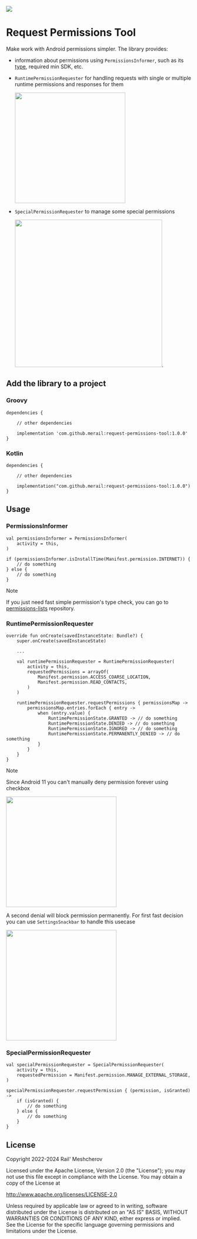 [![](https://jitpack.io/v/merail/request-permissions-tool.svg)](https://jitpack.io/#merail/request-permissions-tool)

# Request Permissions Tool

Make work with Android permissions simpler. The library provides:

- information about permissions using  ```PermissionsInformer```, such as its [type](https://developer.android.com/guide/topics/permissions/overview#types), required min SDK, etc.
- ```RuntimePermissionRequester``` for handling requests with single or multiple runtime permissions and responses for them 
  
  <img src="https://github.com/merail/request-permissions-tool/blob/master/example1.png" width="300">
- ```SpecialPermissionRequester``` to manage some special permissions

  <img src="https://github.com/merail/request-permissions-tool/blob/master/example4.png" height="400">.

## Add the library to a project
### Groovy
```
dependencies {

    // other dependencies
    
    implementation 'com.github.merail:request-permissions-tool:1.0.0'
}
```

### Kotlin
```
dependencies {

    // other dependencies
    
    implementation("com.github.merail:request-permissions-tool:1.0.0")
}
```
## Usage
### PermissionsInformer
```
val permissionsInformer = PermissionsInformer(
    activity = this,
)

if (permissionsInformer.isInstallTime(Manifest.permission.INTERNET)) {
    // do something
} else {
    // do something
}
```
> [!NOTE]
> If you just need fast simple permission's type check, you can go to [permissions-lists](https://github.com/merail/permissions-lists) repository.
### RuntimePermissionRequester
```
override fun onCreate(savedInstanceState: Bundle?) {
    super.onCreate(savedInstanceState)
    
    ...
    
    val runtimePermissionRequester = RuntimePermissionRequester(
        activity = this,
        requestedPermissions = arrayOf(
            Manifest.permission.ACCESS_COARSE_LOCATION,
            Manifest.permission.READ_CONTACTS,
        )
    )
    
    runtimePermissionRequester.requestPermissions { permissionsMap ->
        permissionsMap.entries.forEach { entry ->
            when (entry.value) {
                RuntimePermissionState.GRANTED -> // do something
                RuntimePermissionState.DENIED -> // do something
                RuntimePermissionState.IGNORED -> // do something
                RuntimePermissionState.PERMANENTLY_DENIED -> // do something
            }
        }
    }
}
```
> [!NOTE]
> Since Android 11 you can't manually deny permission forever using checkbox
> 
> <img src="https://github.com/merail/request-permissions-tool/blob/master/example2.png" width="300">
>
> A second denial will block permission permanently. For first fast decision you can use ```SettingsSnackbar``` to handle this usecase
>
> <img src="https://github.com/merail/request-permissions-tool/blob/master/example3.png" width="300">
### SpecialPermissionRequester
```
val specialPermissionRequester = SpecialPermissionRequester(
    activity = this,
    requestedPermission = Manifest.permission.MANAGE_EXTERNAL_STORAGE,
)

specialPermissionRequester.requestPermission { (permission, isGranted) ->
    if (isGranted) {
        // do something
    } else {
        // do something
    }
}
```
## License

Copyright 2022-2024 Rail' Meshcherov

Licensed under the Apache License, Version 2.0 (the "License"); you may not use this file except in compliance with the License. You may obtain a copy of the License at

http://www.apache.org/licenses/LICENSE-2.0

Unless required by applicable law or agreed to in writing, software distributed under the License is distributed on an "AS IS" BASIS, WITHOUT WARRANTIES OR CONDITIONS OF ANY KIND, either express or implied. See the License for the specific language governing permissions and limitations under the License.
